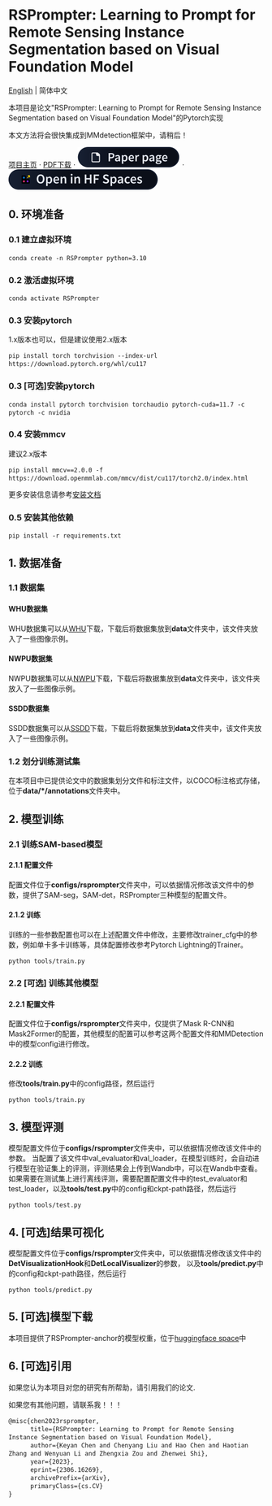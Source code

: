 # RSPrompter: Learning to Prompt for Remote Sensing Instance Segmentation based on Visual Foundation Model

[English](/readme.md) | 简体中文


本项目是论文"RSPrompter: Learning to Prompt for Remote Sensing Instance Segmentation based on Visual Foundation Model"的Pytorch实现

本文方法将会很快集成到MMdetection框架中，请稍后！

[项目主页](https://kyanchen.github.io/RSPrompter/) $\cdot$ [PDF下载](https://arxiv.org/abs/2306.16269) $\cdot$ [![论文页面](paper-page-sm-dark.svg)](https://huggingface.co/papers/2306.16269) $\cdot$ [![HuggingFace Space](open-in-hf-spaces-sm-dark.svg)](https://huggingface.co/spaces/KyanChen/RSPrompter)


## 0. 环境准备
### 0.1 建立虚拟环境
```shell
conda create -n RSPrompter python=3.10
```
### 0.2 激活虚拟环境
```sehll
conda activate RSPrompter
```
### 0.3 安装pytorch
1.x版本也可以，但是建议使用2.x版本
```shell
pip install torch torchvision --index-url https://download.pytorch.org/whl/cu117
```
### 0.3 [可选]安装pytorch
```shell
conda install pytorch torchvision torchaudio pytorch-cuda=11.7 -c pytorch -c nvidia
```
### 0.4 安装mmcv
建议2.x版本
```shell
pip install mmcv==2.0.0 -f https://download.openmmlab.com/mmcv/dist/cu117/torch2.0/index.html
```
更多安装信息请参考[安装文档](https://mmcv.readthedocs.io/zh_CN/latest/get_started/installation.html)
### 0.5 安装其他依赖
```shell
pip install -r requirements.txt
```

## 1. 数据准备

### 1.1 数据集

#### WHU数据集
WHU数据集可以从[WHU](https://aistudio.baidu.com/aistudio/datasetdetail/56502)下载，下载后将数据集放到**data**文件夹中，该文件夹放入了一些图像示例。

#### NWPU数据集
NWPU数据集可以从[NWPU](https://aistudio.baidu.com/aistudio/datasetdetail/52812)下载，下载后将数据集放到**data**文件夹中，该文件夹放入了一些图像示例。

#### SSDD数据集
SSDD数据集可以从[SSDD](https://aistudio.baidu.com/aistudio/datasetdetail/100924)下载，下载后将数据集放到**data**文件夹中，该文件夹放入了一些图像示例。

### 1.2 划分训练测试集
在本项目中已提供论文中的数据集划分文件和标注文件，以COCO标注格式存储，位于**data/*/annotations**文件夹中。

## 2. 模型训练

### 2.1 训练SAM-based模型

#### 2.1.1 配置文件
配置文件位于**configs/rsprompter**文件夹中，可以依据情况修改该文件中的参数，提供了SAM-seg，SAM-det，RSPrompter三种模型的配置文件。

#### 2.1.2 训练
训练的一些参数配置也可以在上述配置文件中修改，主要修改trainer_cfg中的参数，例如单卡多卡训练等，具体配置修改参考Pytorch Lightning的Trainer。
```shell
python tools/train.py
```


### 2.2 [可选] 训练其他模型
#### 2.2.1 配置文件
配置文件位于**configs/rsprompter**文件夹中，仅提供了Mask R-CNN和Mask2Former的配置，其他模型的配置可以参考这两个配置文件和MMDetection中的模型config进行修改。

#### 2.2.2 训练
修改**tools/train.py**中的config路径，然后运行
```shell
python tools/train.py
```


## 3. 模型评测

模型配置文件位于**configs/rsprompter**文件夹中，可以依据情况修改该文件中的参数。
当配置了该文件中val_evaluator和val_loader，在模型训练时，会自动进行模型在验证集上的评测，评测结果会上传到Wandb中，可以在Wandb中查看。
如果需要在测试集上进行离线评测，需要配置配置文件中的test_evaluator和test_loader，以及**tools/test.py**中的config和ckpt-path路径，然后运行
```shell
python tools/test.py
```

## 4. [可选]结果可视化
模型配置文件位于**configs/rsprompter**文件夹中，可以依据情况修改该文件中的**DetVisualizationHook**和**DetLocalVisualizer**的参数，
以及**tools/predict.py**中的config和ckpt-path路径，然后运行
```shell
python tools/predict.py
```


## 5. [可选]模型下载
本项目提供了RSPrompter-anchor的模型权重，位于[huggingface space](https://huggingface.co/spaces/KyanChen/RSPrompter/tree/main/pretrain)中

## 6. [可选]引用
如果您认为本项目对您的研究有所帮助，请引用我们的论文.

如果您有其他问题，请联系我！！！

```
@misc{chen2023rsprompter,
      title={RSPrompter: Learning to Prompt for Remote Sensing Instance Segmentation based on Visual Foundation Model}, 
      author={Keyan Chen and Chenyang Liu and Hao Chen and Haotian Zhang and Wenyuan Li and Zhengxia Zou and Zhenwei Shi},
      year={2023},
      eprint={2306.16269},
      archivePrefix={arXiv},
      primaryClass={cs.CV}
}
```
